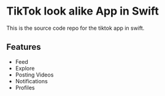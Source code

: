 # TikTok look alike App  in Swift

This is the source code repo for the tiktok app in swift.

## Features

- Feed
- Explore
- Posting Videos
- Notifications
- Profiles

